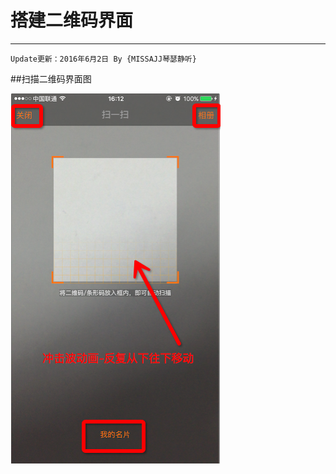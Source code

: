#  搭建二维码界面

---
```objc
Update更新：2016年6月2日 By {MISSAJJ琴瑟静听} 
```
##扫描二维码界面图

![Images](images/二维码界面需求图.png)


